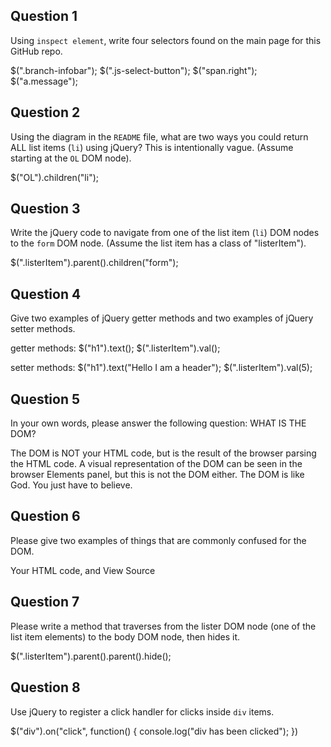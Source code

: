 ## Question 1

Using `inspect element`, write four selectors found on the main page for this
GitHub repo.

<!-- your answer starts here -->
$(".branch-infobar");
$(".js-select-button");
$("span.right");
$("a.message");
<!-- your answer ends here -->

## Question 2

Using the diagram in the `README` file, what are two ways you could return ALL
list items (`li`) using jQuery? This is intentionally vague. (Assume starting
at the `OL` DOM node).

<!-- your answer starts here -->
$("OL").children("li");
<!-- your answer ends here -->

## Question 3

Write the jQuery code to navigate from one of the list item (`li`) DOM nodes to
the `form` DOM node. (Assume the list item has a class of "listerItem").

<!-- your answer starts here -->
$(".listerItem").parent().children("form");
<!-- your answer ends here -->

## Question 4

Give two examples of jQuery getter methods and two examples of jQuery setter
methods.

<!-- your answer starts here -->
getter methods:
$("h1").text();
$(".listerItem").val();

setter methods:
$("h1").text("Hello I am a header");
$(".listerItem").val(5);

<!-- your answer ends here -->

## Question 5

In your own words, please answer the following question: WHAT IS THE DOM?

<!-- your answer starts here -->
The DOM is NOT your HTML code, but is the result of the browser parsing
the HTML code. A visual representation of the DOM can be seen in the browser
Elements panel, but this is not the DOM either. The DOM is like God. You just
have to believe.
<!-- your answer ends here -->

## Question 6

Please give two examples of things that are commonly confused for the DOM.

<!-- your answer starts here -->
Your HTML code, and View Source
<!-- your answer ends here -->

## Question 7

Please write a method that traverses from the lister DOM node (one of the list
item elements) to the body DOM node, then hides it.

<!-- your answer starts here -->
$(".listerItem").parent().parent().hide();
<!-- your answer ends here -->

## Question 8

Use jQuery to register a click handler for clicks inside `div` items.

<!-- your answer starts here -->
$("div").on("click", function() {
  console.log("div has been clicked");
})
<!-- your answer ends here -->
